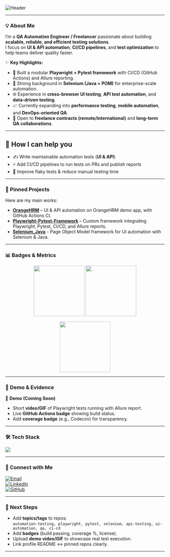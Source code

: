 <!-- Banner -->
![Header](https://capsule-render.vercel.app/api?type=rect&color=gradient&height=120&section=header&text=Hi%20👋,%20I'm%20Vu%20Duc%20Quy%20-%20Luis%20Vu&fontSize=28&fontColor=ffffff)

---

### 💡 About Me  

I’m a **QA Automation Engineer / Freelancer** passionate about building **scalable, reliable, and efficient testing solutions**.  
I focus on **UI & API automation**, **CI/CD pipelines**, and **test optimization** to help teams deliver quality faster.  

✨ **Key Highlights:**  
- 🚀 Built a modular **Playwright + Pytest framework** with CI/CD (GitHub Actions) and Allure reporting.  
- 🔧 Strong background in **Selenium (Java + POM)** for enterprise-scale automation.  
- 🌐 Experience in **cross-browser UI testing**, **API test automation**, and **data-driven testing**.  
- 📈 Currently expanding into **performance testing**, **mobile automation**, and **DevOps-oriented QA**.  
- 🤝 Open to **freelance contracts (remote/international)** and **long-term QA collaborations**.  

---
## 💼 How I can help you
- ✍️ Write maintainable automation tests (**UI & API**)  
- ⚡ Add CI/CD pipelines to run tests on PRs and publish reports  
- 🔧 Improve flaky tests & reduce manual testing time  

---

### 📌 Pinned Projects  

Here are my main works:  

- [**OrangeHRM**](https://github.com/LuisVu1999/OrangeHRM) – UI & API automation on OrangeHRM demo app, with GitHub Actions CI.  
- [**Playwright-Pytest-Framework**](https://github.com/LuisVu1999/playwright-pytest-framework) – Custom framework integrating Playwright, Pytest, CI/CD, and Allure reports.  
- [**Selenium_Java**](https://github.com/LuisVu1999/Selenium_Java) – Page Object Model framework for UI automation with Selenium & Java.  

---

### 📊 Badges & Metrics  

<p align="center">
  <img src="https://github-readme-stats.vercel.app/api?username=LuisVu1999&show_icons=true&theme=tokyonight" height="160"/>
  <img src="https://github-readme-streak-stats.herokuapp.com/?user=LuisVu1999&theme=tokyonight" height="160"/>
</p>

<p align="center">
  <img src="https://github-readme-stats.vercel.app/api/top-langs/?username=LuisVu1999&layout=compact&theme=tokyonight" height="160"/>
</p>

---

### 🚀 Demo & Evidence  

🎥 **Demo (Coming Soon)**  
- Short **video/GIF** of Playwright tests running with Allure report.  
- Live **GitHub Actions badge** showing build status.  
- Add **coverage badge** (e.g., Codecov) for transparency.  

---

### 🛠️ Tech Stack  

<p>
<img src="https://skillicons.dev/icons?i=python,java,pytest,selenium,playwright,git,github,githubactions,docker,linux,js,ts,html,css,mysql,postman,aws" />
</p>

---

### 🔗 Connect with Me  

[![Email](https://img.shields.io/badge/Email-luisvu.work%40gmail.com-D14836?style=flat&logo=gmail&logoColor=white)](mailto:luisvu.work@gmail.com)    
[![LinkedIn](https://img.shields.io/badge/LinkedIn-luisvu99-blue?style=flat&logo=linkedin&logoColor=white)](https://www.linkedin.com/in/luisvu99/)    
[![GitHub](https://img.shields.io/badge/GitHub-LuisVu1999-black?logo=github)](https://github.com/LuisVu99)  

---

### 📌 Next Steps  

- Add **topics/tags** to repos:  
  `automation-testing, playwright, pytest, selenium, api-testing, ui-automation, qa, ci-cd`  
- Add **badges** (build passing, coverage %, license).  
- Upload **demo video/GIF** to showcase real test execution.  
- Link profile README ↔ pinned repos clearly.  

---
